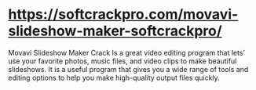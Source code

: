 # https://softcrackpro.com/movavi-slideshow-maker-softcrackpro/
Movavi Slideshow Maker Crack Is a great video editing program that lets’ use your favorite photos, music files,  and video clips to make beautiful slideshows. It is a useful program that gives you a wide range of tools and editing options to help you make high-quality output files quickly.
